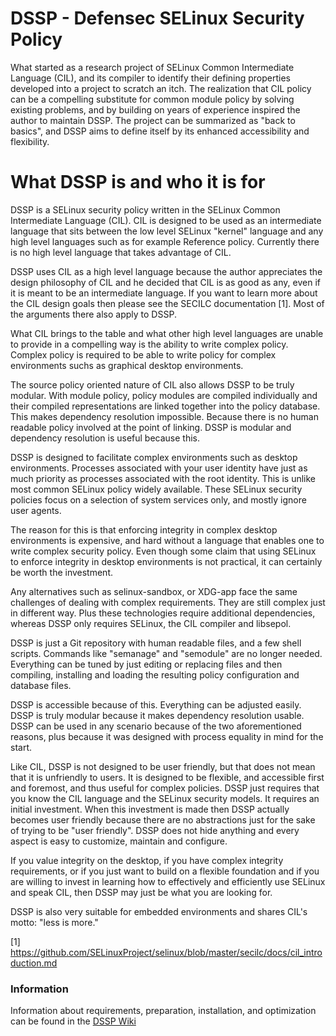 # DSSP - Defensec SELinux Security Policy

What started as a research project of SELinux Common Intermediate Language (CIL), and its compiler to identify their defining properties developed into a project to scratch an itch. The realization that CIL policy can be a compelling substitute for common module policy by solving existing problems, and by building on years of experience inspired the author to maintain DSSP. The project can be summarized as "back to basics", and DSSP aims to define itself by its enhanced accessibility and flexibility.

# What DSSP is and who it is for

DSSP is a SELinux security policy written in the SELinux Common Intermediate Language (CIL). CIL is designed to be used as an intermediate language that sits between the low level SELinux "kernel" language and any high level languages such as for example Reference policy. Currently there is no high level language that takes advantage of CIL.

DSSP uses CIL as a high level language because the author appreciates the design philosophy of CIL and he decided that CIL is as good as any, even if it is meant to be an intermediate language. If you want to learn more about the CIL design goals then please see the SECILC documentation [1]. Most of the arguments there also apply to DSSP.

What CIL brings to the table and what other high level languages are unable to provide in a compelling way is the ability to write complex policy. Complex policy is required to be able to write policy for complex environments suchs as graphical desktop environments.

The source policy oriented nature of CIL also allows DSSP to be truly modular. With module policy, policy modules are compiled individually and their compiled representations are linked together into the policy database. This makes dependency resolution impossible. Because there is no human readable policy involved at the point of linking. DSSP is modular and dependency resolution is useful because this.

DSSP is designed to facilitate complex environments such as desktop environments. Processes associated with your user identity have just as much priority as processes associated with the root identity. This is unlike most common SELinux policy widely available. These SELinux security policies focus on a selection of system services only, and mostly ignore user agents.

The reason for this is that enforcing integrity in complex desktop environments is expensive, and hard without a language that enables one to write complex security policy. Even though some claim that using SELinux to enforce integrity in desktop environments is not practical, it can certainly be worth the investment.

Any alternatives such as selinux-sandbox, or XDG-app face the same challenges of dealing with complex requirements. They are still complex just in different way. Plus these technologies require additional dependencies, whereas DSSP only requires SELinux, the CIL compiler and libsepol.

DSSP is just a Git repository with human readable files, and a few shell scripts. Commands like "semanage" and "semodule" are no longer needed. Everything can be tuned by just editing or replacing files and then compiling, installing and loading the resulting policy configuration and database files.

DSSP is accessible because of this. Everything can be adjusted easily. DSSP is truly modular because it makes dependency resolution usable. DSSP can be used in any scenario because of the two aforementioned reasons, plus because it was designed with process equality in mind for the start.

Like CIL, DSSP is not designed to be user friendly, but that does not mean that it is unfriendly to users. It is designed to be flexible, and accessible first and foremost, and thus useful for complex policies. DSSP just requires that you know the CIL language and the SELinux security models. It requires an initial investment. When this investment is made then DSSP actually becomes user friendly because there are no abstractions just for the sake of trying to be "user friendly". DSSP does not hide anything and every aspect is easy to customize, maintain and configure.

If you value integrity on the desktop, if you have complex integrity requirements, or if you just want to build on a flexible foundation and if you are willing to invest in learning how to effectively and efficiently use SELinux and speak CIL, then DSSP may just be what you are looking for.

DSSP is also very suitable for embedded environments and shares CIL's motto: "less is more."

[1] https://github.com/SELinuxProject/selinux/blob/master/secilc/docs/cil_introduction.md

### Information

Information about requirements, preparation, installation, and optimization can be found in the [DSSP Wiki](https://github.com/defensec/dssp/wiki)
